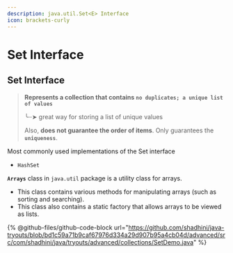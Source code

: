 ```yaml
---
description: java.util.Set<E> Interface
icon: brackets-curly
---
```


# Set Interface

## Set Interface

> **Represents a collection that contains `no duplicates; a unique list of values`**
>
> ╰┈➤ great way for storing a list of unique values
>
> Also, **does not guarantee the order of items**. Only guarantees the **`uniqueness`**.

Most commonly used implementations of the Set interface

* `HashSet`

**`Arrays`** class in `java.util` package is a utility class for arrays.

* This class contains various methods for manipulating arrays (such as sorting and searching).&#x20;
* This class also contains a static factory that allows arrays to be viewed as lists.



{% @github-files/github-code-block url="https://github.com/shadhini/java-tryouts/blob/bd1c59a71b9caf67976d334a29d907b95a4cb04d/advanced/src/com/shadhini/java/tryouts/advanced/collections/SetDemo.java" %}





